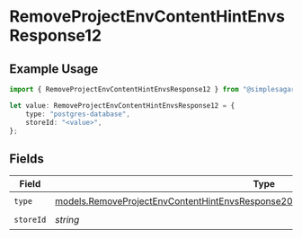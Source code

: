 # RemoveProjectEnvContentHintEnvsResponse12

## Example Usage

```typescript
import { RemoveProjectEnvContentHintEnvsResponse12 } from "@simplesagar/vercel/models/removeprojectenvop.js";

let value: RemoveProjectEnvContentHintEnvsResponse12 = {
    type: "postgres-database",
    storeId: "<value>",
};
```

## Fields

| Field                                                                                                                                                                            | Type                                                                                                                                                                             | Required                                                                                                                                                                         | Description                                                                                                                                                                      |
| -------------------------------------------------------------------------------------------------------------------------------------------------------------------------------- | -------------------------------------------------------------------------------------------------------------------------------------------------------------------------------- | -------------------------------------------------------------------------------------------------------------------------------------------------------------------------------- | -------------------------------------------------------------------------------------------------------------------------------------------------------------------------------- |
| `type`                                                                                                                                                                           | [models.RemoveProjectEnvContentHintEnvsResponse200ApplicationJSONResponseBody312Type](../models/removeprojectenvcontenthintenvsresponse200applicationjsonresponsebody312type.md) | :heavy_check_mark:                                                                                                                                                               | N/A                                                                                                                                                                              |
| `storeId`                                                                                                                                                                        | *string*                                                                                                                                                                         | :heavy_check_mark:                                                                                                                                                               | N/A                                                                                                                                                                              |